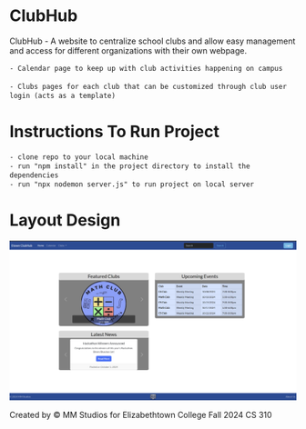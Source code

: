 # ClubHub

ClubHub - A website to centralize school clubs and allow easy management and access for different organizations with their own webpage.

    - Calendar page to keep up with club activities happening on campus

    - Clubs pages for each club that can be customized through club user login (acts as a template)

# Instructions To Run Project

    - clone repo to your local machine
    - run "npm install" in the project directory to install the dependencies
    - run "npx nodemon server.js" to run project on local server

# Layout Design

![Layout](/public/docs/layout.png)

Created by &copy; MM Studios for Elizabethtown College Fall 2024 CS 310
